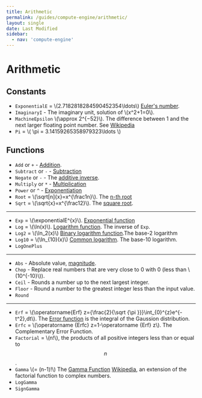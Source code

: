```yaml
---
title: Arithmetic
permalink: /guides/compute-engine/arithmetic/
layout: single
date: Last Modified
sidebar:
  - nav: 'compute-engine'
---
```


<script type='module'>
    import {  renderMathInDocument } 
      from '//unpkg.com/mathlive/dist/mathlive.min.mjs';
    renderMathInDocument({
      TeX: {
        delimiters: {
          inline: [ ['$', '$'], ['\\(', '\\)']],
          display: [['$$', '$$'],['\\[', '\\]']],
        },
      },
      asciiMath: null,
      processEnvironments : false,
      renderAccessibleContent: false,
    });
</script>

# Arithmetic

## Constants

- `ExponentialE` = \\(2.7182818284590452354\ldots\\)
  [Euler's number](https://www.wikidata.org/wiki/Q82435).
- `ImaginaryI` - The imaginary unit, solution of \\(x^2+1=0\\).
- `MachineEpsilon` \\(\approx 2^{−52}\\). The difference between 1 and the next
  larger floating point number. See
  [Wikipedia](https://en.wikipedia.org/wiki/Machine_epsilon)
- `Pi` = \\( \pi = 3.14159265358979323\ldots \\)

## Functions

- `Add` or `+` - [Addition](https://www.wikidata.org/wiki/Q32043).
- `Subtract` or `-` - [Subtraction](https://www.wikidata.org/wiki/Q32043)
- `Negate` or `-` - The
  [additive inverse](https://www.wikidata.org/wiki/Q715358).
- `Multiply` or `*` - [Multiplication](https://www.wikidata.org/wiki/Q40276)
- `Power` or `^` - [Exponentiation](https://www.wikidata.org/wiki/Q33456)
- `Root` = \\(\sqrt[n]{x}=x^{\frac1n}\\). The
  [n-th root](https://www.wikidata.org/wiki/Q601053)
- `Sqrt` = \\(\sqrt{x}=x^{\frac12}\\). The
  [square root](https://www.wikidata.org/wiki/Q134237).

---

- `Exp` = \\(\exponentialE^{x}\\).
  [Exponential function](https://www.wikidata.org/wiki/Q168698)
- `Log` = \\(\ln(x)\\).
  [Logarithm function](https://www.wikidata.org/wiki/Q11197). The inverse of
  `Exp`.
- `Log2` = \\(\ln_2(x)\\)
  [Binary logarithm function](https://www.wikidata.org/wiki/Q581168).The base-2
  logarithm
- `Log10` = \\(\ln_{10}(x)\\) [Common logarithm](Q966582). The base-10 logarithm.
- `LogOnePlus`

---

- `Abs` - Absolute value, [magnitude](https://www.wikidata.org/wiki/Q3317982).
- `Chop` - Replace real numbers that are very close to 0 with 0 (less than
  \\(10^{-10}\\)).
- `Ceil` - Rounds a number up to the next largest integer.
- `Floor` - Round a number to the greatest integer less than the input value.
- `Round`

---

- `Erf` =
  \\(\operatorname{Erf} z={\frac{2}{\sqrt {\pi }}}\int_{0}^{z}e^{-t^2}\,dt\\). The
  [Error function](https://en.wikipedia.org/wiki/Error_function) is the integral
  of the Gaussion distribution.
- `Erfc` = \\(\operatorname {Erfc} z=1-\operatorname {Erf} z\\). The Complementary
  Error Function.
- `Factorial` = \\(n!\\), the products of all positive integers less than or equal
  to $$n$$.
- `Gamma` \\(= (n-1)!\\) The
  [Gamma Function](https://www.wikidata.org/wiki/Q190573)
  [Wikipedia](https://en.wikipedia.org/wiki/Gamma_function), an extension of the
  factorial function to complex numbers.
- `LogGamma`
- `SignGamma`

